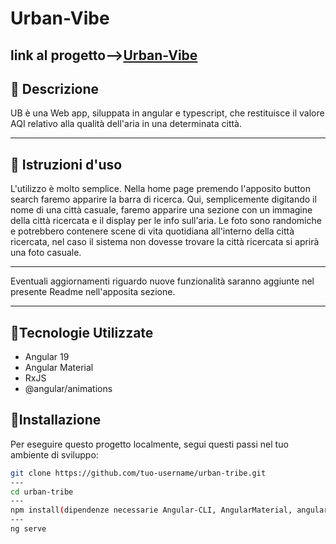 # **Urban-Vibe** 

## link al progetto-->[Urban-Vibe](https://urban-vibe.netlify.app/)

## 📌 **Descrizione**  

UB è una Web app, siluppata in angular e typescript, che restituisce il valore AQI relativo alla qualità dell'aria in una determinata città. 

---

## 📌 **Istruzioni d'uso** 

L'utilizzo è molto semplice.
Nella home page premendo l'apposito button search faremo apparire la barra di ricerca.
Qui, semplicemente digitando il nome di una città casuale, faremo apparire  una sezione con un immagine della città ricercata e il display per le info sull'aria.
Le foto sono randomiche e potrebbero contenere scene di vita quotidiana all'interno della città ricercata, nel caso il sistema non dovesse trovare la città ricercata si aprirà una foto casuale. 

--- 

Eventuali aggiornamenti riguardo nuove funzionalità saranno aggiunte nel presente Readme nell'apposita sezione. 

--- 

## 📌Tecnologie Utilizzate
- Angular 19
- Angular Material
- RxJS
- @angular/animations


## 📌Installazione
Per eseguire questo progetto localmente, segui questi passi nel tuo ambiente di sviluppo:

```bash
git clone https://github.com/tuo-username/urban-tribe.git
---
cd urban-tribe
---
npm install(dipendenze necessarie Angular-CLI, AngularMaterial, angular/animations)
---
ng serve


